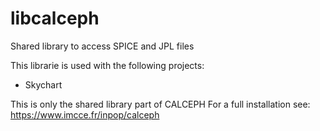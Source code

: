 # libcalceph
Shared library to access SPICE and JPL files

This librarie is used with the following projects:
- Skychart

This is only the shared library part of CALCEPH
For a full installation see: https://www.imcce.fr/inpop/calceph 




